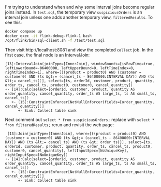 I'm trying to understand when and why some interval joins become regular joins instead. In `test.sql`, the temporary view `suspiciousOrders` is an interval join unless one adds another temporary view, `filteredResults`. To see this:

```sh
docker compose up
docker exec -it flink-debug-flink-1 bash
/opt/flink/bin/sql-client.sh -f /test/test.sql
```

Then visit http://localhost:8081 and view the completed `collect` job. In the first case, the final node is an IntervalJoin:

```
[13]:IntervalJoin(joinType=[InnerJoin], windowBounds=[isRowTime=true, leftLowerBound=-86400000, leftUpperBound=0, leftTimeIndex=0, rightTimeIndex=1], where=[((product = product0) AND (customer = customer0) AND (ts &gt;= (cancel_ts - 86400000:INTERVAL DAY)) AND (ts &lt;= cancel_ts))], select=[ts, orderId, customer, product, quantity, order_ts, cancel_ts, product0, customer0, cancel_quantity])
+- [14]:Calc(select=[orderId, customer, product, quantity AS order_quantity, cancel_quantity, order_ts AS large_ts, ts AS small_ts, cancel_ts])
   +- [15]:ConstraintEnforcer[NotNullEnforcer(fields=[order_quantity, cancel_quantity])]
      +- Sink: Collect table sink
```

Next comment out `select * from suspiciousOrders;` replace with `select * from filteredResults;` rerun and revisit the web page:

```
 [13]:Join(joinType=[InnerJoin], where=[((product = product0) AND (customer = customer0) AND (ts &gt;= (cancel_ts - 86400000:INTERVAL DAY)) AND (ts &lt;= cancel_ts) AND (ts &gt; order_ts))], select=[ts, orderId, customer, product, quantity, order_ts, cancel_ts, product0, customer0, cancel_quantity], leftInputSpec=[NoUniqueKey], rightInputSpec=[NoUniqueKey])
+- [14]:Calc(select=[orderId, customer, product, quantity AS order_quantity, cancel_quantity, order_ts AS large_ts, ts AS small_ts, cancel_ts])
   +- [15]:ConstraintEnforcer[NotNullEnforcer(fields=[order_quantity, cancel_quantity])]
      +- Sink: Collect table sink
```